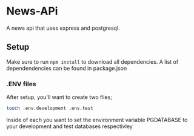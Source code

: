 # News-APi

A news api that uses express and postgresql.

## Setup

Make sure to run `npm install` to download all dependencies. A list of dependendencies can be found in package.json

### .ENV files

After setup, you'll want to create two files;

```bash
touch .env.development .env.test
```

Inside of each you want to set the environment variable PGDATABASE to your development and test databases respectivley
